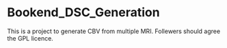 # Bookend_DSC_Generation
This is a project to generate CBV from multiple MRI. Follewers should agree the GPL licence.
